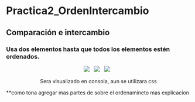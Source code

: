 # Practica2_OrdenIntercambio
## Comparación e intercambio 
<h3>Usa dos elementos hasta que todos los elementos estén ordenados.</h3>
<div align="center">
  
<img src="https://img.shields.io/badge/html5-%23E34F26.svg?style=for-the-badge&logo=html5&logoColor=white">&nbsp;&nbsp;
<img src="https://img.shields.io/badge/css3-%231572B6.svg?style=for-the-badge&logo=css3&logoColor=white">&nbsp;&nbsp;
<img src="https://img.shields.io/badge/javascript-%23323330.svg?style=for-the-badge&logo=javascript&logoColor=%23F7DF1E">&nbsp;&nbsp;

</div>

<div align="center">
Sera visualizado en consola, aun se utilizara css
</div>

**como tona agregar mas partes de sobre el ordenamineto mas explicacion
